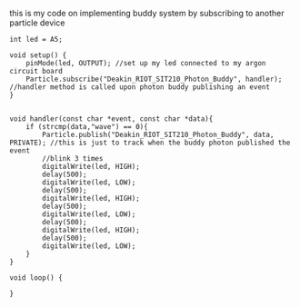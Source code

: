 this is my code on implementing buddy system by subscribing to another particle device  
    
    int led = A5;

    void setup() {
        pinMode(led, OUTPUT); //set up my led connected to my argon circuit board
        Particle.subscribe("Deakin_RIOT_SIT210_Photon_Buddy", handler); //handler method is called upon photon buddy publishing an event
    }


    void handler(const char *event, const char *data){
        if (strcmp(data,"wave") == 0){
            Particle.publish("Deakin_RIOT_SIT210_Photon_Buddy", data, PRIVATE); //this is just to track when the buddy photon published the event
            //blink 3 times
            digitalWrite(led, HIGH);
            delay(500); 
            digitalWrite(led, LOW);
            delay(500);
            digitalWrite(led, HIGH);
            delay(500);
            digitalWrite(led, LOW);
            delay(500);
            digitalWrite(led, HIGH);
            delay(500);
            digitalWrite(led, LOW);
        }
    }

    void loop() {

    }
